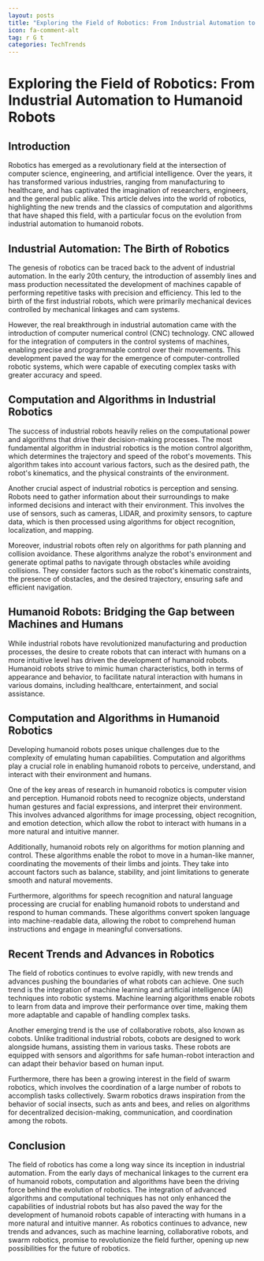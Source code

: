 ```yaml
---
layout: posts
title: "Exploring the Field of Robotics: From Industrial Automation to Humanoid Robots"
icon: fa-comment-alt
tag: r G t
categories: TechTrends
---
```



# Exploring the Field of Robotics: From Industrial Automation to Humanoid Robots

## Introduction

Robotics has emerged as a revolutionary field at the intersection of computer science, engineering, and artificial intelligence. Over the years, it has transformed various industries, ranging from manufacturing to healthcare, and has captivated the imagination of researchers, engineers, and the general public alike. This article delves into the world of robotics, highlighting the new trends and the classics of computation and algorithms that have shaped this field, with a particular focus on the evolution from industrial automation to humanoid robots.

## Industrial Automation: The Birth of Robotics

The genesis of robotics can be traced back to the advent of industrial automation. In the early 20th century, the introduction of assembly lines and mass production necessitated the development of machines capable of performing repetitive tasks with precision and efficiency. This led to the birth of the first industrial robots, which were primarily mechanical devices controlled by mechanical linkages and cam systems.

However, the real breakthrough in industrial automation came with the introduction of computer numerical control (CNC) technology. CNC allowed for the integration of computers in the control systems of machines, enabling precise and programmable control over their movements. This development paved the way for the emergence of computer-controlled robotic systems, which were capable of executing complex tasks with greater accuracy and speed.

## Computation and Algorithms in Industrial Robotics

The success of industrial robots heavily relies on the computational power and algorithms that drive their decision-making processes. The most fundamental algorithm in industrial robotics is the motion control algorithm, which determines the trajectory and speed of the robot's movements. This algorithm takes into account various factors, such as the desired path, the robot's kinematics, and the physical constraints of the environment.

Another crucial aspect of industrial robotics is perception and sensing. Robots need to gather information about their surroundings to make informed decisions and interact with their environment. This involves the use of sensors, such as cameras, LIDAR, and proximity sensors, to capture data, which is then processed using algorithms for object recognition, localization, and mapping.

Moreover, industrial robots often rely on algorithms for path planning and collision avoidance. These algorithms analyze the robot's environment and generate optimal paths to navigate through obstacles while avoiding collisions. They consider factors such as the robot's kinematic constraints, the presence of obstacles, and the desired trajectory, ensuring safe and efficient navigation.

## Humanoid Robots: Bridging the Gap between Machines and Humans

While industrial robots have revolutionized manufacturing and production processes, the desire to create robots that can interact with humans on a more intuitive level has driven the development of humanoid robots. Humanoid robots strive to mimic human characteristics, both in terms of appearance and behavior, to facilitate natural interaction with humans in various domains, including healthcare, entertainment, and social assistance.

## Computation and Algorithms in Humanoid Robotics

Developing humanoid robots poses unique challenges due to the complexity of emulating human capabilities. Computation and algorithms play a crucial role in enabling humanoid robots to perceive, understand, and interact with their environment and humans.

One of the key areas of research in humanoid robotics is computer vision and perception. Humanoid robots need to recognize objects, understand human gestures and facial expressions, and interpret their environment. This involves advanced algorithms for image processing, object recognition, and emotion detection, which allow the robot to interact with humans in a more natural and intuitive manner.

Additionally, humanoid robots rely on algorithms for motion planning and control. These algorithms enable the robot to move in a human-like manner, coordinating the movements of their limbs and joints. They take into account factors such as balance, stability, and joint limitations to generate smooth and natural movements.

Furthermore, algorithms for speech recognition and natural language processing are crucial for enabling humanoid robots to understand and respond to human commands. These algorithms convert spoken language into machine-readable data, allowing the robot to comprehend human instructions and engage in meaningful conversations.

## Recent Trends and Advances in Robotics

The field of robotics continues to evolve rapidly, with new trends and advances pushing the boundaries of what robots can achieve. One such trend is the integration of machine learning and artificial intelligence (AI) techniques into robotic systems. Machine learning algorithms enable robots to learn from data and improve their performance over time, making them more adaptable and capable of handling complex tasks.

Another emerging trend is the use of collaborative robots, also known as cobots. Unlike traditional industrial robots, cobots are designed to work alongside humans, assisting them in various tasks. These robots are equipped with sensors and algorithms for safe human-robot interaction and can adapt their behavior based on human input.

Furthermore, there has been a growing interest in the field of swarm robotics, which involves the coordination of a large number of robots to accomplish tasks collectively. Swarm robotics draws inspiration from the behavior of social insects, such as ants and bees, and relies on algorithms for decentralized decision-making, communication, and coordination among the robots.

## Conclusion

The field of robotics has come a long way since its inception in industrial automation. From the early days of mechanical linkages to the current era of humanoid robots, computation and algorithms have been the driving force behind the evolution of robotics. The integration of advanced algorithms and computational techniques has not only enhanced the capabilities of industrial robots but has also paved the way for the development of humanoid robots capable of interacting with humans in a more natural and intuitive manner. As robotics continues to advance, new trends and advances, such as machine learning, collaborative robots, and swarm robotics, promise to revolutionize the field further, opening up new possibilities for the future of robotics.